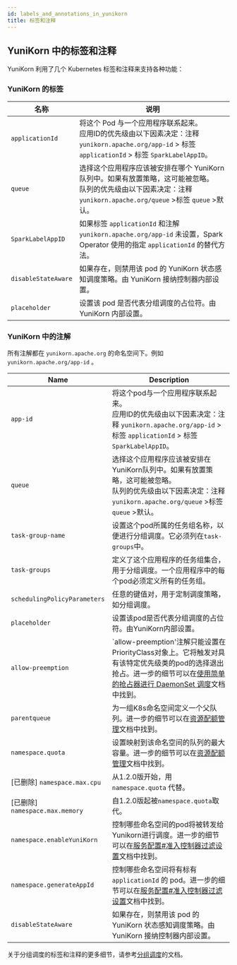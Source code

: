 ```yaml
---
id: labels_and_annotations_in_yunikorn
title: 标签和注释
---
```

<!--
Licensed to the Apache Software Foundation (ASF) under one
or more contributor license agreements.  See the NOTICE file
distributed with this work for additional information
regarding copyright ownership.  The ASF licenses this file
to you under the Apache License, Version 2.0 (the
"License"); you may not use this file except in compliance
with the License.  You may obtain a copy of the License at

  http://www.apache.org/licenses/LICENSE-2.0

Unless required by applicable law or agreed to in writing,
software distributed under the License is distributed on an
"AS IS" BASIS, WITHOUT WARRANTIES OR CONDITIONS OF ANY
KIND, either express or implied.  See the License for the
specific language governing permissions and limitations
under the License.
-->

## YuniKorn 中的标签和注释
YuniKorn 利用了几个 Kubernetes 标签和注释来支持各种功能：

### YuniKorn 的标签
|        名称          |          说明                 |
| ------------------- | ---------------------------- |
| `applicationId`     | 将这个 Pod 与一个应用程序联系起来。<br/>应用ID的优先级由以下因素决定：注释 `yunikorn.apache.org/app-id` > 标签 `applicationId` > 标签 `SparkLabelAppID`。|
| `queue`             | 选择这个应用程序应该被安排在哪个 YuniKorn 队列中。如果有放置策略，这可能被忽略。<br/>队列的优先级由以下因素决定：注释 `yunikorn.apache.org/queue` >标签 `queue` >默认。|
| `SparkLabelAppID `  | 如果标签 `applicationId` 和注解 `yunikorn.apache.org/app-id` 未设置，Spark Operator 使用的指定 `applicationId` 的替代方法。|
| `disableStateAware` | 如果存在，则禁用该 pod 的 YuniKorn 状态感知调度策略。由 YuniKorn 接纳控制器内部设置。|
| `placeholder`       | 设置该 pod 是否代表分组调度的占位符。由 YuniKorn 内部设置。|

### YuniKorn 中的注解
所有注解都在 `yunikorn.apache.org` 的命名空间下。例如 `yunikorn.apache.org/app-id` 。

|                Name            |     Description    |
| ------------------------------ | ------------------ |
|             `app-id`           | 将这个pod与一个应用程序联系起来。<br/>应用ID的优先级由以下因素决定：注释 `yunikorn.apache.org/app-id` > 标签 `applicationId` > 标签 `SparkLabelAppID`。|
|            `queue`            | 选择这个应用程序应该被安排在YuniKorn队列中。如果有放置策略，这可能被忽略。<br/>队列的优先级由以下因素决定：注释 `yunikorn.apache.org/queue` >标签 `queue` >默认。|
|       `task-group-name`       | 设置这个pod所属的任务组名称，以便进行分组调度。它必须列在`task-groups`中。|
|         `task-groups`         | 定义了这个应用程序的任务组集合，用于分组调度。一个应用程序中的每个pod必须定义所有的任务组。|
| `schedulingPolicyParameters`  | 任意的键值对，用于定制调度策略，如分组调度。 |
|         `placeholder`         | 设置该pod是否代表分组调度的占位符。由YuniKorn内部设置。 |
|       `allow-preemption`      | `allow-preemption'注解只能设置在PriorityClass对象上。它将触发对具有该特定优先级类的pod的选择退出抢占。进一步的细节可以在[使用简单的抢占器进行 DaemonSet 调度](../design/simple_preemptor)文档中找到。 |
|        `parentqueue`          | 为一组K8s命名空间定义一个父队列。进一步的细节可以在[资源配额管理](resource_quota_management#命名空间的父队列映射)文档中找到。 |
| `namespace.quota` | 设置映射到该命名空间的队列的最大容量。进一步的细节可以在[资源配额管理](resource_quota_management#命名空间配额)文档中找到。 |
| [已删除] `namespace.max.cpu`  | 从1.2.0版开始，用 `namespace.quota` 代替。 |
| [已删除] `namespace.max.memory` | 自1.2.0版起被`namespace.quota`取代。 |
| `namespace.enableYuniKorn` | 控制哪些命名空间的pod将被转发给Yunikorn进行调度。进一步的细节可以在[服务配置#准入控制器过滤设置](service_config#准入控制器过滤设置)文档中找到。 |
| `namespace.generateAppId`  | 控制哪些命名空间将有标有 `applicationId` 的 pod。进一步的细节可以在[服务配置#准入控制器过滤设置](service_config#准入控制器过滤设置)文档中找到。 |
| `disableStateAware` | 如果存在，则禁用该 pod 的 YuniKorn 状态感知调度策略。由 YuniKorn 接纳控制器内部设置。|

关于分组调度的标签和注释的更多细节，请参考[分组调度](../user_guide/gang_scheduling.md)的文档。
